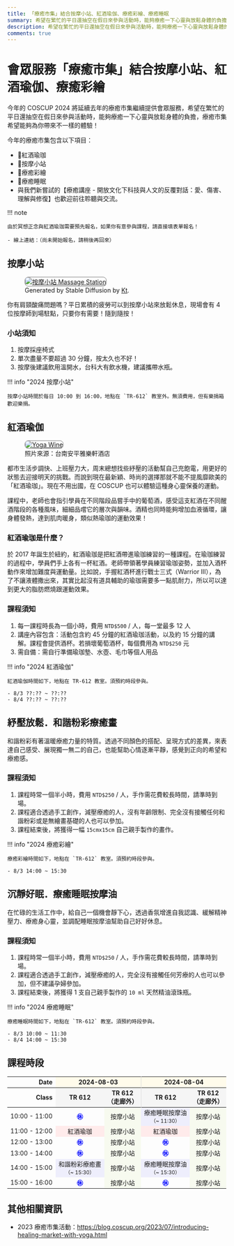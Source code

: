 ```yaml
---
title: 「療癒市集」結合按摩小站、紅酒瑜伽、療癒彩繪、療癒睡眠
summary: 希望在繁忙的平日還抽空在假日來參與活動時，能夠療癒一下心靈與放鬆身體的負擔，療癒市集希望能夠為你帶來不一樣的體驗！
description: 希望在繁忙的平日還抽空在假日來參與活動時，能夠療癒一下心靈與放鬆身體的負擔，療癒市集希望能夠為你帶來不一樣的體驗！
comments: true
---
```


# 會眾服務「療癒市集」結合按摩小站、紅酒瑜伽、療癒彩繪

今年的 COSCUP 2024 將延續去年的療癒市集繼續提供會眾服務，希望在繁忙的平日還抽空在假日來參與活動時，能夠療癒一下心靈與放鬆身體的負擔，療癒市集希望能夠為你帶來不一樣的體驗！

今年的療癒市集包含以下項目：

- 💃紅酒瑜珈
- 💆按摩小站
- 🎨療癒彩繪
- 🛌療癒睡眠
- 與我們新嘗試的【療癒講座 - 開放文化下科技與人文的反覆對話：愛、傷害、理解與修復】也歡迎前往聆聽與交流。

!!! note

    由於冥想正念與紅酒瑜珈需要預先報名，如果你有意參與課程，請直接填表單報名！

    - 線上連結：（尚未開始報名，請稍後再回來）

## 按摩小站

<figure markdown="span">
    <a href="https://secretary.coscup.org/s3/img/2023_sd_massage.png">
        <img src="https://secretary.coscup.org/s3/img/2023_sd_massage.png"
            alt="按摩小站 Massage Station" title="按摩小站 Massage Station"
            style="border-radius: 8px;border:1px solid hsl(0, 0%, 50%);">
    </a>
    <figcaption>Generated by Stable Diffusion by <a href="https://www.linkedin.com/in/katy-huang-8560101b9">Kt</a>.</figcaption>
</figure>

你有肩頸酸痛問題嗎？平日累積的疲勞可以到按摩小站來放鬆休息，現場會有 4 位按摩師到場駐點，只要你有需要！隨到隨按！

### 小站須知

1. 按摩採座椅式
2. 單次盡量不要超過 30 分鐘，按太久也不好！
3. 按摩後建議飲用溫開水，台科大有飲水機，建議攜帶水瓶。

!!! info "2024 按摩小站"

    按摩小站時間於每日 10:00 到 16:00，地點在 `TR-612` 教室外。無須費用，但有樂捐箱歡迎樂捐。

## 紅酒瑜伽

<figure markdown="span">
    <a href="https://secretary.coscup.org/s3/img/2022_yoga_1600.jpg">
        <img src="https://secretary.coscup.org/s3/img/2022_yoga_1600.jpg"
            alt="Yoga Wine" title="Yoga Wine"
            style="border-radius: 8px;border:1px solid hsl(0, 0%, 50%);">
    </a>
    <figcaption>照片來源：台南安平雅樂軒酒店</figcaption>
</figure>

都市生活步調快、上班壓力大，周末總想找些紓壓的活動幫自己充飽電，用更好的狀態去迎接明天的挑戰。而說到現在最新穎、時尚的選擇那就不能不提風靡歐美的「紅酒瑜珈」。現在不用出國，在 COSCUP 也可以體驗這種身心靈保養的運動。

課程中，老師也會指引學員在不同階段品嘗手中的葡萄酒，感受這支紅酒在不同醒酒階段的各種風味，細細品嚐它的層次與韻味。酒精也同時能夠增加血液循環，讓身體發熱，達到肌肉暖身，類似熱瑜珈的運動效果！

### 紅酒瑜珈是什麼？

於 2017 年誕生於紐約，紅酒瑜珈是把紅酒帶進瑜珈練習的一種課程。在瑜珈練習的過程中，學員們手上各有一杯紅酒。老師帶領著學員練習瑜珈姿勢，並加入酒杯動作來增加難度與運動量。比如說，手握紅酒杯進行戰士三式（Warrior III），為了不讓液體撒出來，其實比起沒有道具輔助的瑜珈需要多一點肌耐力，所以可以達到更大的脂肪燃燒跟運動效果。

### 課程須知

1. 每一課程時長為一個小時，費用 `NTD$500` / 人，每一堂最多 12 人
2. 講座內容包含：活動包含約 45 分鐘的紅酒瑜珈活動，以及約 15 分鐘的講解。課程會提供酒杯。若損壞葡萄酒杯，每個費用為 `NTD$250` 元
3. 需自備：需自行準備瑜珈墊、水壺、毛巾等個人用品

!!! info "2024 紅酒瑜伽"

    紅酒瑜伽時間如下，地點在 TR-612 教室。須預約時段參與。

    - 8/3 ??:?? ~ ??:??
    - 8/4 ??:?? ~ ??:??

## 紓壓放鬆．和諧粉彩療癒畫

和諧粉彩有著溫暖療癒力量的特質。透過不同顏色的搭配、呈現方式的差異，來表達自己感受、展現獨一無二的自己，也能幫助心情逐漸平靜，感覺到正向的希望和療癒感。

### 課程須知

1. 課程時常一個半小時，費用 `NTD$250` / 人，手作需花費較長時間，請準時到場。
2. 課程適合透過手工創作，減壓療癒的人，沒有年齡限制、完全沒有接觸任何和諧粉彩或是無繪畫基礎的人也可以參加。
3. 課程結束後，將獲得一幅 `15cmx15cm` 自己親手製作的畫作。

!!! info "2024 療癒彩繪"

    療癒彩繪時間如下，地點在 `TR-612` 教室。須預約時段參與。

    - 8/3 14:00 ~ 15:30

## 沉靜好眠．療癒睡眠按摩油

在忙碌的生活工作中，給自己一個機會靜下心，透過香氛增進自我認識、緩解精神壓力、療癒身心靈，並調配睡眠按摩油幫助自己好好休息。

### 課程須知

1. 課程時常一個半小時，費用 `NTD$250` / 人，手作需花費較長時間，請準時到場。
2. 課程適合透過手工創作，減壓療癒的人，完全沒有接觸任何芳療的人也可以參加，但不建議孕婦參加。
3. 課程結束後，將獲得 1 支自己親手製作的 `10 ml` 天然精油滾珠瓶。

!!! info "2024 療癒睡眠"

    療癒睡眠時間如下，地點在 `TR-612` 教室。須預約時段參與。

    - 8/3 10:00 ~ 11:30
    - 8/4 14:00 ~ 15:30

## 課程時段

<div class="center-table">
<table style="font-size: 1em;">
    <thead>
    <tr>
        <th style="text-align: right;">
        Date
        </th>
        <th colspan="2" style="background-color: #fffbeb; border-right: 1px solid rgb(219, 219, 219); text-align: center;">
        2024-08-03
        </th>
        <th colspan="2" style="background-color: #fffbeb; text-align: center;">
        2024-08-04
        </th>
    </tr>
    <tr>
        <th style="text-align: right;">
        Class
        </th>
        <th style="background-color: whitesmoke; text-align: center;">
        TR 612
        </th>
        <th style="background-color: whitesmoke; border-right: 1px solid rgb(219, 219, 219); text-align: center;">
        TR 612<br>（走廊外）
        </th>
        <th style="background-color: whitesmoke; text-align: center;">
        TR 612
        </th>
        <th style="background-color: whitesmoke; text-align: center;">
        TR 612<br>（走廊外）
        </th>
    </tr>
    </thead>
    <tbody>
    <tr>
        <td style="text-align: center;vertical-align:middle;">
        10:00 - 11:00
        </td>
        <td class="child" style="color: #0004ff; font-weight: bold; text-align: center; vertical-align: middle;">
        ㊡
        </td>
        <td class="massage" style="background-color: #f7faef; text-align: center; vertical-align: middle;">
        按摩小站
        </td>
        <td class="meditation" style="background-color: #eeeefc; text-align: center; vertical-align: middle;">
        療癒睡眠按摩油<br><small>（~ 11:30）</small>
        </td>
        <td class="massage" style="background-color: #f7faef; text-align: center; vertical-align: middle;">
        按摩小站
        </td>
    </tr>
    <tr>
        <td style="text-align: center;">
        11:00 - 12:00
        </td>
        <td class="yoga" style="background-color: #ffebeb; text-align: center;">
        紅酒瑜珈
        </td>
        <td class="massage" style="background-color: #f7faef; text-align: center;">
        按摩小站
        </td>
        <td class="yoga" style="background-color: #ffebeb; text-align: center;">
        紅酒瑜珈
        </td>
        <td class="massage" style="background-color: #f7faef; text-align: center;">
        按摩小站
        </td>
    </tr>
    <tr>
        <td style="text-align: center;">
        12:00 - 13:00
        </td>
        <td class="child" style="color: #0004ff; font-weight: bold; text-align: center;">
        ㊡
        </td>
        <td class="massage" style="background-color: #f7faef; text-align: center;">
        按摩小站
        </td>
        <td class="child" style="color: #0004ff; font-weight: bold; text-align: center;">
        ㊡
        </td>
        <td class="massage" style="background-color: #f7faef; text-align: center;">
        按摩小站
        </td>
    </tr>
    <tr>
        <td style="text-align: center;">
        13:00 - 14:00
        </td>
        <td class="child" style="color: #0004ff; font-weight: bold; text-align: center;">
        ㊡
        </td>
        <td class="massage" style="background-color: #f7faef; text-align: center;">
        按摩小站
        </td>
        <td class="child" style="color: #0004ff; font-weight: bold; text-align: center;">
        ㊡
        </td>
        <td class="massage" style="background-color: #f7faef; text-align: center;">
        按摩小站
        </td>
    </tr>
    <tr>
        <td style="text-align: center;vertical-align:middle;">
        14:00 - 15:00
        </td>
        <td class="meditation" style="background-color: #eeeefc; text-align: center;vertical-align:middle;">
        和諧粉彩療癒畫<br><small>（~ 15:30）</small>
        </td>
        <td class="massage" style="background-color: #f7faef; text-align: center;vertical-align:middle;">
        按摩小站
        </td>
        <td class="meditation" style="background-color: #eeeefc; text-align: center;vertical-align:middle;">
        療癒睡眠按摩油<br><small>（~ 15:30）</small>
        </td>
        <td class="massage" style="background-color: #f7faef; text-align: center;vertical-align:middle;">
        按摩小站
        </td>
    </tr>
    <tr>
        <td style="text-align: center;">
        15:00 - 16:00
        </td>
        <td class="child" style="color: #0004ff; font-weight: bold; text-align: center;">
        ㊡
        </td>
        <td class="massage" style="background-color: #f7faef; text-align: center;">
        按摩小站
        </td>
        <td class="child" style="color: #0004ff; font-weight: bold; text-align: center;">
        ㊡
        </td>
        <td class="massage" style="background-color: #f7faef; text-align: center;">
        按摩小站
        </td>
    </tr>
    </tbody>
</table>
</div>

## 其他相關資訊

- 2023 療癒市集活動：<https://blog.coscup.org/2023/07/introducing-healing-market-with-yoga.html>
